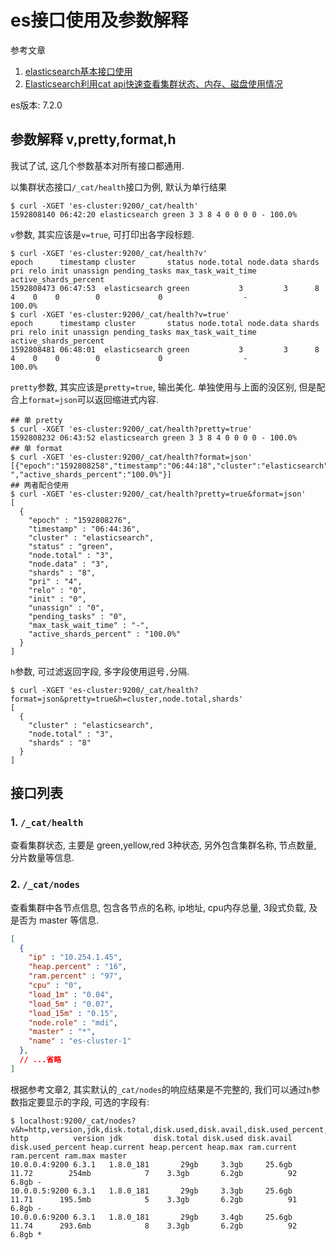 # es接口使用及参数解释

参考文章

1. [elasticsearch基本接口使用](https://www.cnblogs.com/lichunke/p/9836288.html)
2. [Elasticsearch利用cat api快速查看集群状态、内存、磁盘使用情况](https://www.cnblogs.com/yangwenbo214/p/9832516.html)

es版本: 7.2.0

## 参数解释 v,pretty,format,h

我试了试, 这几个参数基本对所有接口都通用.

以集群状态接口`/_cat/health`接口为例, 默认为单行结果

```console
$ curl -XGET 'es-cluster:9200/_cat/health'
1592808140 06:42:20 elasticsearch green 3 3 8 4 0 0 0 0 - 100.0%
```

`v`参数, 其实应该是`v=true`, 可打印出各字段标题.

```console
$ curl -XGET 'es-cluster:9200/_cat/health?v'
epoch      timestamp cluster       status node.total node.data shards pri relo init unassign pending_tasks max_task_wait_time active_shards_percent
1592808473 06:47:53  elasticsearch green           3         3      8   4    0    0        0             0                  -                100.0%
$ curl -XGET 'es-cluster:9200/_cat/health?v=true'
epoch      timestamp cluster       status node.total node.data shards pri relo init unassign pending_tasks max_task_wait_time active_shards_percent
1592808481 06:48:01  elasticsearch green           3         3      8   4    0    0        0             0                  -                100.0%
```

`pretty`参数, 其实应该是`pretty=true`, 输出美化. 单独使用与上面的没区别, 但是配合上`format=json`可以返回缩进式内容.

```console
## 单 pretty
$ curl -XGET 'es-cluster:9200/_cat/health?pretty=true'
1592808232 06:43:52 elasticsearch green 3 3 8 4 0 0 0 0 - 100.0%
## 单 format
$ curl -XGET 'es-cluster:9200/_cat/health?format=json'
[{"epoch":"1592808258","timestamp":"06:44:18","cluster":"elasticsearch","status":"green","node.total":"3","node.data":"3","shards":"8","pri":"4","relo":"0","init":"0","unassign":"0","pending_tasks":"0","max_task_wait_time":"-","active_shards_percent":"100.0%"}]
## 两者配合使用
$ curl -XGET 'es-cluster:9200/_cat/health?pretty=true&format=json'
[
  {
    "epoch" : "1592808276",
    "timestamp" : "06:44:36",
    "cluster" : "elasticsearch",
    "status" : "green",
    "node.total" : "3",
    "node.data" : "3",
    "shards" : "8",
    "pri" : "4",
    "relo" : "0",
    "init" : "0",
    "unassign" : "0",
    "pending_tasks" : "0",
    "max_task_wait_time" : "-",
    "active_shards_percent" : "100.0%"
  }
]
```

`h`参数, 可过滤返回字段, 多字段使用逗号`,`分隔.

```console
$ curl -XGET 'es-cluster:9200/_cat/health?format=json&pretty=true&h=cluster,node.total,shards'
[
  {
    "cluster" : "elasticsearch",
    "node.total" : "3",
    "shards" : "8"
  }
]
```

## 接口列表

### 1. `/_cat/health`

查看集群状态, 主要是 green,yellow,red 3种状态, 另外包含集群名称, 节点数量, 分片数量等信息.

### 2. `/_cat/nodes`

查看集群中各节点信息, 包含各节点的名称, ip地址, cpu内存总量, 3段式负载, 及是否为 master 等信息.

```json
[
  {
    "ip" : "10.254.1.45",
    "heap.percent" : "16",
    "ram.percent" : "97",
    "cpu" : "0",
    "load_1m" : "0.04",
    "load_5m" : "0.07",
    "load_15m" : "0.15",
    "node.role" : "mdi",
    "master" : "*",
    "name" : "es-cluster-1"
  },
  // ...省略
]
```

根据参考文章2, 其实默认的`_cat/nodes`的响应结果是不完整的, 我们可以通过`h`参数指定要显示的字段, 可选的字段有:

```console
$ localhost:9200/_cat/nodes?v&h=http,version,jdk,disk.total,disk.used,disk.avail,disk.used_percent,heap.current,heap.percent,heap.max,ram.current,ram.percent,ram.max,master 
http          version jdk       disk.total disk.used disk.avail disk.used_percent heap.current heap.percent heap.max ram.current ram.percent ram.max master
10.0.0.4:9200 6.3.1   1.8.0_181       29gb     3.3gb     25.6gb             11.72        254mb            7    3.3gb       6.2gb          92   6.8gb -
10.0.0.5:9200 6.3.1   1.8.0_181       29gb     3.3gb     25.6gb             11.71      195.5mb            5    3.3gb       6.2gb          91   6.8gb -
10.0.0.6:9200 6.3.1   1.8.0_181       29gb     3.4gb     25.6gb             11.74      293.6mb            8    3.3gb       6.2gb          92   6.8gb *

```
